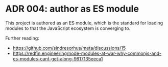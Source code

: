 # ADR 004: author as ES module

This project is authored as an ES module, which is the standard for loading
modules to that the JavaScript ecosystem is converging to.

Further reading:

- https://github.com/sindresorhus/meta/discussions/15
- https://redfin.engineering/node-modules-at-war-why-commonjs-and-es-modules-cant-get-along-9617135eeca1
